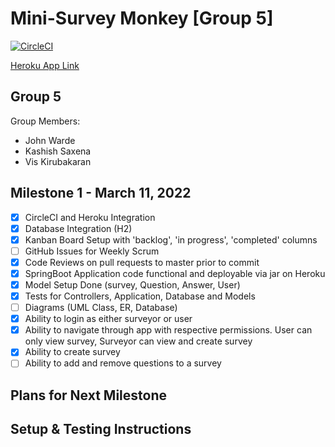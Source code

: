 # Mini-Survey Monkey [Group 5]

[![CircleCI](https://circleci.com/gh/Imcool4789/Mini-SurveyMonkey/tree/master.svg?style=svg)](https://circleci.com/gh/Imcool4789/Mini-SurveyMonkey/tree/master)

[Heroku App Link](https://minisurveymonkey.herokuapp.com/)

## Group 5
Group Members: 
- John Warde 
- Kashish Saxena
- Vis Kirubakaran

## Milestone 1 - March 11, 2022
- [x] CircleCI and Heroku Integration
- [x] Database Integration (H2)
- [x] Kanban Board Setup with 'backlog', 'in progress', 'completed' columns
- [ ] GitHub Issues for Weekly Scrum
- [x] Code Reviews on pull requests to master prior to commit
- [x] SpringBoot Application code functional and deployable via jar on Heroku
- [x] Model Setup Done (survey, Question, Answer, User)
- [x] Tests for Controllers, Application, Database and Models
- [ ] Diagrams (UML Class, ER, Database)
- [x] Ability to login as either surveyor or user 
- [x] Ability to navigate through app with respective permissions. User can only view survey, Surveyor can view and create survey
- [x] Ability to create survey
- [ ] Ability to add and remove questions to a survey

## Plans for Next Milestone
## Setup & Testing Instructions
